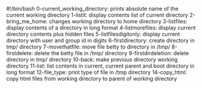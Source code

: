 #!/bin/bash
0-current_working_directory: prints absolute name of the current working directory
1-listit: display contents list of current directory
2-bring_me_home: changes working directory to home directory
3-listfiles: display contents of a directory in long format
4-listmorefiles: display current directory contents plus hidden files
5-listfilesdigitonly: display current directory with user and group id in digits
6-firstdirectory: create directory in tmp/ directory
7-movethatfile: move file betty to directory in /tmp/
8-firstdelete: delete the betty file in /tmp/ directory
9-firstdirdeletion: delete directory in tmp/ directory
10-back: make previous directory working directory
11-list: list contents in current, current parent and boot directory in long format
12-file_type: print type of file in /tmp directory
14-copy_html: copy html files from working directory to parent of working directory
